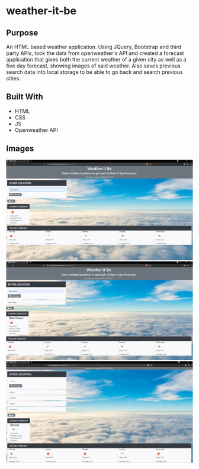 # weather-it-be

## Purpose

An HTML based weather application.  Using JQuery, Bootstrap and third party APIs, took the data from openweather's API and created a forecast application that gives both the current weather of a given city as well as a five day forecast, showing images of said weather.  Also saves previous search data into local storage to be able to go back and search previous cities.

## Built With
* HTML
* CSS
* JS
* Openweather API

## Images

<img src="./assets/Images/weatherApp1.jpg" />
<img src="./assets/Images/weatherApp2.jpg" />
<img src="./assets/Images/weatherApp3.jpg" />